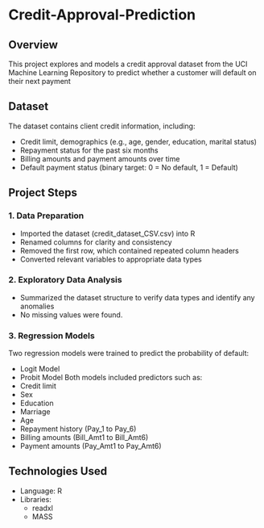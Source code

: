 # Credit-Approval-Prediction
## Overview
This project explores and models a credit approval dataset from the UCI Machine Learning Repository to predict whether a customer will default on their next payment

## Dataset
The dataset contains client credit information, including:
- Credit limit, demographics (e.g., age, gender, education, marital status)
- Repayment status for the past six months
- Billing amounts and payment amounts over time
- Default payment status (binary target: 0 = No default, 1 = Default)

## Project Steps
### 1. Data Preparation
   - Imported the dataset (credit_dataset_CSV.csv) into R
   - Renamed columns for clarity and consistency
   - Removed the first row, which contained repeated column headers
   - Converted relevant variables to appropriate data types
### 2. Exploratory Data Analysis
   - Summarized the dataset structure to verify data types and identify any anomalies
   - No missing values were found.
### 3. Regression Models
 Two regression models were trained to predict the probability of default:
 - Logit Model
 - Probit Model
Both models included predictors such as:
- Credit limit
- Sex
- Education
- Marriage
- Age
- Repayment history (Pay_1 to Pay_6)
- Billing amounts (Bill_Amt1 to Bill_Amt6)
- Payment amounts (Pay_Amt1 to Pay_Amt6)

## Technologies Used
- Language: R
- Libraries:
  - readxl
  - MASS 
